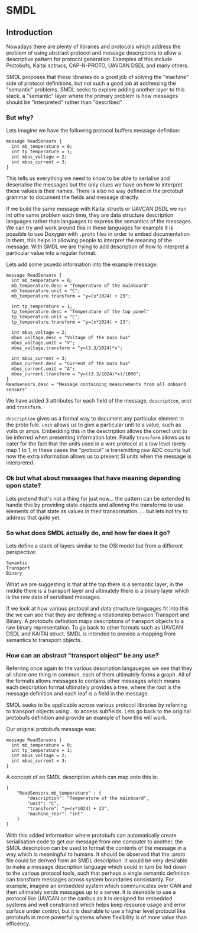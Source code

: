 # SMDL

## Introduction

Nowadays there are plenty of libraries and protocols which address the problem of using abstract protocol and message descriptions to allow a descriptive pattern for protocol generation. Examples of this include Protobufs, Kaitai sctrucs, CAP-N-PROTO, UAVCAN DSDL and many others.

SMDL proposes that these libraries do a good job of solving the "machine" side of protocol definitions, but not such a good job at addressing the "semantic" problems. SMDL seeks to explore adding another layer to this stack, a "semantic" layer where the primary problem is how messages should be "interpreted" rather than "described"

### But why?

Lets imagine we have the following protocol buffers message defintion:

```
message ReadSensors {
  int mb_temperature = 0;
  int tp_temperature = 1;
  int mbus_voltage = 2;
  int mbus_current = 3;
}
```

This tells us everything we need to know to be able to serialise and deserialise the messages but the only clues we have on how to interpret these values is their names. There is also no way defined in the protobuf grammar to document the fields and message directly.

If we build the same message with Kaitai structs or UAVCAN DSDL we run int othe same problem each time, they are data structure description languages rather than languages to express the semantics of the messages. We can try and work around this in these languages
for example it is possible to use Doxygen with `.proto` files in order to embed documentation in them, this helps in allowing people to interpret the meaning of the message. With SMDL we are trying to add description of how to interpret a particular value into 
a regular format.

Lets add some psuedo information into the example message:
```
message ReadSensors {
  int mb_temperature = 0;
  mb_temperature.desc = "Temperature of the mainboard"
  mb_temperature.unit = "C";
  mb_temperature.transform = "y=(x*1024) + 23";

  int tp_temperature = 1;
  tp_temperature.desc = "Temperature of the top panel"
  tp_temperature.unit = "C";
  tp_temperature.transform = "y=(x*1024) + 23";

  int mbus_voltage = 2;
  mbus_voltage.desc = "Voltage of the main bus"
  mbus_voltage.unit = "V";
  mbus_voltage.transform = "y=(3.3/1024)*x";

  int mbus_current = 3;
  mbus_current.desc = "Current of the main bus"
  mbus_current.unit = "A";
  mbus_current.transform = "y=((3.3/1024)*x)/1000";
}
Readsensors.desc = "Message containing measurements from all onboard sensors"
```

We have added 3 attributes for each field of the message, `description`, `unit` and `transform`.

`description` gives us a formal way to document any particular element in the proto fule. `unit` allows us to give a particular unit to a value, such as volts or amps. Embedding this in the desctription allows the correct unit to be inferred when presenting information later.
Finally `transform` allows us to cater for the fact that the units used in a wire protocol at a low level rarely map 1 to 1, in these cases the "protocol" is transmitting raw ADC counts but now the extra information allows us to present SI units when the message is interpreted.

### Ok but what about messages that have meaning depending upon state?

Lets pretend that's not a thing for just now... the pattern can be extended to handle this by providing state objects and allowing the transforms to use elements of that state as values in their transormation..... but lets not try to address that quite yet.

### So what does SMDL actually do, and how far does it go?

Lets define a stack of layers similar to the OSI model but from a different perspective:

```
Semantic  
Transport  
Binary
```

What we are suggesting is that at the top there is a semantic layer, in the middle there is a transport layer and ultimately there is a binary layer which is the raw data of serialised messages.

If we look at how various protocol and data structure languages fit into this the we can see that they are defining a relationship between Transport and Binary. A protobufs definition maps descriptions
of transport objects to a raw binary representation. To go back to other formats such as UAVCAN DSDL and KAITAI struct. SMDL is intended to provide a mapping from semantics to transport objects.

### How can an abstract "transport object" be any use?

Referring once again to the various description langaueges we see that they all share one thing in common, each of them ultimately forms a graph. All of the formats allows messages
to contains other messages which means each description format ultimately provides a tree, where the root is the message definition and each leaf is a field in the message.

SMDL seeks to be applicable across various protocol libraries by referring to transport objects using `.` to access subfields. Lets go back to the original protobufs definition and provide an example
of how this will work.

Our original protobufs message was:

```
message ReadSensors {
  int mb_temperature = 0;
  int tp_temperature = 1;
  int mbus_voltage = 2;
  int mbus_current = 3;
}
```

A concept of an SMDL description which can map onto this is:
```
[
    "ReadSensors.mb_temperature" : {
        "description": "Temperature of the mainboard",
        "unit": "C",
        "transform": "y=(x*1024) + 23",
        "machine_repr": "int"
    }
]
```

With this added information where protobufs can automatically create serialisation code to get our message from one computer to another, the SMDL description can be used to format the contents of
the message in a way which is meaningful to humans. It should be observed that the .proto file could be derived from an SMDL description. It would be very desirable to make a message description language
which could in turn be fed down to the various protocol tools, such that perhaps a single semantic definition can transform messages across system boundaries consistantly. For example, imagine an embedded
system which communicates over CAN and then ultimately sends messages up to a server. It is desirable to use a protocol like UAVCAN on the canbus as it is designed for embedded systems and well constrained
which helps keep resource usage and error surface under control, but it is desirable to use a higher level protocol like protobufs in more powerful systems where flexibility is of more value than efficency.







